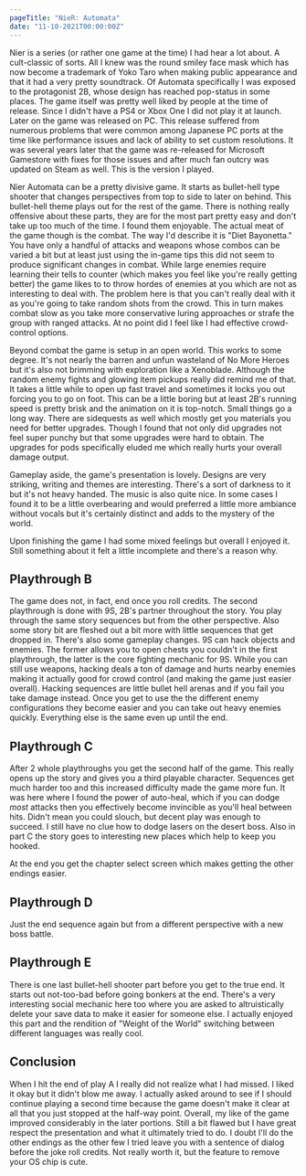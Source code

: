 ```yaml
---
pageTitle: "NieR: Automata"
date: "11-10-2021T00:00:00Z"
---
```


Nier is a series (or rather one game at the time) I had hear a lot about.  A cult-classic of sorts.  All I knew was the round smiley face mask which has now become a trademark of Yoko Taro when making public appearance and that it had a very pretty soundtrack. Of Automata specifically I was exposed to the protagonist 2B, whose design has reached pop-status in some places.  The game itself was pretty well liked by people at the time of release.  Since I didn't have a PS4 or Xbox One I did not play it at launch.  Later on the game was released on PC.  This release suffered from numerous problems that were common among Japanese PC ports at the time like performance issues and lack of ability to set custom resolutions.  It was several years later that the game was re-released for Microsoft Gamestore with fixes for those issues and after much fan outcry was updated on Steam as well.  This is the version I played.

Nier Automata can be a pretty divisive game.  It starts as bullet-hell type shooter that changes perspectives from top to side to later on behind.  This bullet-hell theme plays out for the rest of the game.  There is nothing really offensive about these parts, they are for the most part pretty easy and don't take up too much of the time.  I found them enjoyable.  The actual meat of the game though is the combat.  The way I'd describe it is "Diet Bayonetta."  You have only a handful of attacks and weapons whose combos can be varied a bit but at least just using the in-game tips this did not seem to produce significant changes in combat.  While large enemies require learning their tells to counter (which makes you feel like you're really getting better) the game likes to to throw hordes of enemies at you which are not as interesting to deal with.  The problem here is that you can't really deal with it as you're going to take random shots from the crowd.  This in turn makes combat slow as you take more conservative luring approaches or strafe the group with ranged attacks.  At no point did I feel like I had effective crowd-control options.

Beyond combat the game is setup in an open world.  This works to some degree.  It's not nearly the barren and unfun wasteland of No More Heroes but it's also not brimming with exploration like a Xenoblade.  Although the random enemy fights and glowing item pickups really did remind me of that.  It takes a little while to open up fast travel and sometimes it locks you out forcing you to go on foot.  This can be a little boring but at least 2B's running speed is pretty brisk and the animation on it is top-notch.  Small things go a long way.  There are sidequests as well which mostly get you materials you need for better upgrades.  Though I found that not only did upgrades not feel super punchy but that some upgrades were hard to obtain.  The upgrades for pods specifically eluded me which really hurts your overall damage output.

Gameplay aside, the game's presentation is lovely.  Designs are very striking, writing and themes are interesting.  There's a sort of darkness to it but it's not heavy handed.  The music is also quite nice.  In some cases I found it to be a little overbearing and would preferred a little more ambiance without vocals but it's certainly distinct and adds to the mystery of the world.

Upon finishing the game I had some mixed feelings but overall I enjoyed it.  Still something about it felt a little incomplete and there's a reason why.

## Playthrough B

The game does not, in fact, end once you roll credits.  The second playthrough is done with 9S, 2B's partner throughout the story.  You play through the same story sequences but from the other perspective.  Also some story bit are fleshed out a bit more with little sequences that get dropped in.  There's also some gameplay changes.  9S can hack objects and enemies.  The former allows you to open chests you couldn't in the first playthrough, the latter is the core fighting mechanic for 9S.  While you can still use weapons, hacking deals a ton of damage and hurts nearby enemies making it actually good for crowd control (and making the game just easier overall).  Hacking sequences are little bullet hell arenas and if you fail you take damage instead. Once you get to use the the different enemy configurations they become easier and you can take out heavy enemies quickly.  Everything else is the same even up until the end.

## Playthrough C

After 2 whole playthroughs you get the second half of the game.  This really opens up the story and gives you a third playable character.  Sequences get much harder too and this increased difficulty made the game more fun.  It was here where I found the power of auto-heal, which if you can dodge _most_ attacks then you effectively become invincible as you'll heal between hits.  Didn't mean you could slouch, but decent play was enough to succeed.  I still have no clue how to dodge lasers on the desert boss.  Also in part C the story goes to interesting new places which help to keep you hooked.

At the end you get the chapter select screen which makes getting the other endings easier.

## Playthrough D

Just the end sequence again but from a different perspective with a new boss battle.

## Playthrough E

There is one last bullet-hell shooter part before you get to the true end.  It starts out not-too-bad before going bonkers at the end.  There's a very interesting social mechanic here too where you are asked to altruistically delete your save data to make it easier for someone else.  I actually enjoyed this part and the rendition of "Weight of the World" switching between different languages was really cool.

## Conclusion

When I hit the end of play A I really did not realize what I had missed.  I liked it okay but it didn't blow me away.  I actually asked around to see if I should continue playing a second time because the game doesn't make it clear at all that you just stopped at the half-way point.  Overall, my like of the game improved considerably in the later portions.  Still a bit flawed but I have great respect the presentation and what it ultimately tried to do.  I doubt I'll do the other endings as the other few I tried leave you with a sentence of dialog before the joke roll credits.  Not really worth it, but the feature to remove your OS chip is cute.